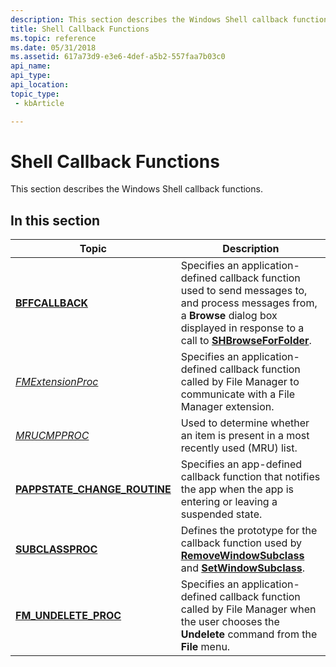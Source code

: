```yaml
---
description: This section describes the Windows Shell callback functions.
title: Shell Callback Functions
ms.topic: reference
ms.date: 05/31/2018
ms.assetid: 617a73d9-e3e6-4def-a5b2-557faa7b03c0
api_name: 
api_type: 
api_location: 
topic_type: 
 - kbArticle

---
```


# Shell Callback Functions

This section describes the Windows Shell callback functions.

## In this section



| Topic                                                                     | Description                                                                                                                                                                                                                   |
|---------------------------------------------------------------------------|-------------------------------------------------------------------------------------------------------------------------------------------------------------------------------------------------------------------------------|
| [**BFFCALLBACK**](/previous-versions/windows/desktop/legacy/bb762598(v=vs.85))<br/>                      | Specifies an application-defined callback function used to send messages to, and process messages from, a **Browse** dialog box displayed in response to a call to [**SHBrowseForFolder**](/windows/desktop/api/shlobj_core/nf-shlobj_core-shbrowseforfoldera).<br/> |
| [*FMExtensionProc*](fmextensionproc.md)<br/>                       | Specifies an application-defined callback function called by File Manager to communicate with a File Manager extension.<br/>                                                                                            |
| [*MRUCMPPROC*](mrucmpproc.md)<br/>                                 | Used to determine whether an item is present in a most recently used (MRU) list.<br/>                                                                                                                                   |
| [**PAPPSTATE\_CHANGE\_ROUTINE**](/windows/desktop/api/appnotify/nc-appnotify-pappstate_change_routine)<br/> | Specifies an app-defined callback function that notifies the app when the app is entering or leaving a suspended state.<br/>                                                                                            |
| [**SUBCLASSPROC**](/windows/win32/api/commctrl/nc-commctrl-subclassproc)<br/>                  | Defines the prototype for the callback function used by [**RemoveWindowSubclass**](/windows/desktop/api/Commctrl/nf-commctrl-removewindowsubclass) and [**SetWindowSubclass**](/windows/desktop/api/Commctrl/nf-commctrl-setwindowsubclass).<br/>                                                   |
| [**FM\_UNDELETE\_PROC**](undeletefile.md)<br/>                     | Specifies an application-defined callback function called by File Manager when the user chooses the **Undelete** command from the **File** menu.<br/>                                                                   |



 

 

 
